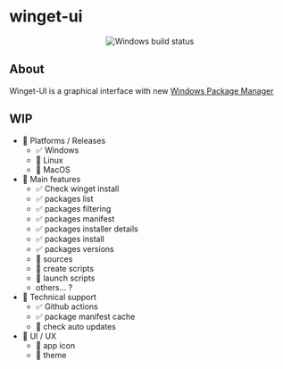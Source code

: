 # winget-ui

<p align="center">
    <img src="https://github.com/tfoujanet/winget-ui/workflows/Package%20Windows%20app/badge.svg" alt="Windows build status" />
</p>

## About

Winget-UI is a graphical interface with new [Windows Package Manager](https://github.com/microsoft/winget-cli)

## WIP

- :black_square_button: Platforms / Releases
  - :white_check_mark: Windows
  - :black_square_button: Linux
  - :black_square_button: MacOS
- :black_square_button: Main features
  - :white_check_mark: Check winget install
  - :white_check_mark: packages list
  - :white_check_mark: packages filtering
  - :white_check_mark: packages manifest
  - :white_check_mark: packages installer details
  - :white_check_mark: packages install
  - :white_check_mark: packages versions
  - :black_square_button: sources
  - :black_square_button: create scripts
  - :black_square_button: launch scripts
  - others... ?
- :black_square_button: Technical support
  - :white_check_mark: Github actions
  - :white_check_mark: package manifest cache 
  - :black_square_button: check auto updates
- :black_square_button: UI / UX
  - :black_square_button: app icon
  - :black_square_button: theme
